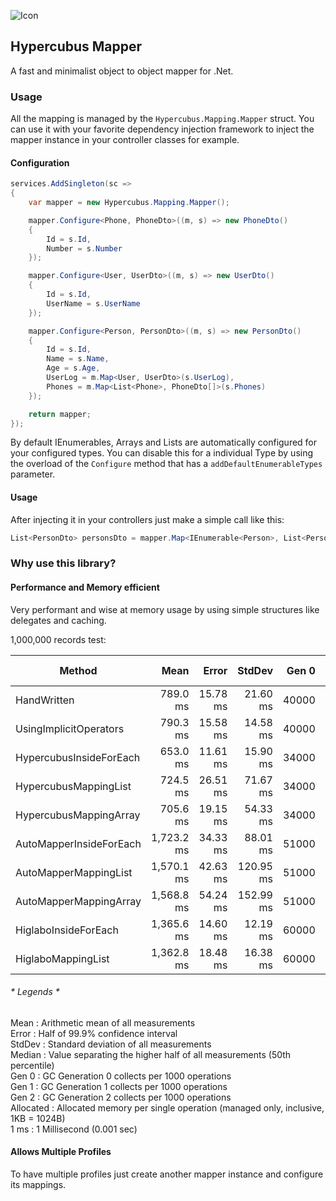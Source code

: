![Icon](https://avatars.githubusercontent.com/u/29736865?s=128&v=4)

## Hypercubus Mapper
A fast and minimalist object to object mapper for .Net.

### Usage

All the mapping is managed by the `Hypercubus.Mapping.Mapper` struct. You can use it with your favorite dependency injection framework to inject the mapper instance in your controller classes for example.

#### Configuration
```csharp
services.AddSingleton(sc =>
{
    var mapper = new Hypercubus.Mapping.Mapper();

    mapper.Configure<Phone, PhoneDto>((m, s) => new PhoneDto()
    {
        Id = s.Id,
        Number = s.Number
    });

    mapper.Configure<User, UserDto>((m, s) => new UserDto()
    {
        Id = s.Id,
        UserName = s.UserName
    });

    mapper.Configure<Person, PersonDto>((m, s) => new PersonDto()
    {
        Id = s.Id,
        Name = s.Name,
        Age = s.Age,
        UserLog = m.Map<User, UserDto>(s.UserLog),
        Phones = m.Map<List<Phone>, PhoneDto[]>(s.Phones)
    });

    return mapper;
});
```
By default IEnumerables, Arrays and Lists are automatically configured for your configured types. You can disable this for a individual Type by using the overload of the `Configure` method that has a `addDefaultEnumerableTypes` parameter.

#### Usage
After injecting it in your controllers just make a simple call like this:

```csharp
List<PersonDto> personsDto = mapper.Map<IEnumerable<Person>, List<PersonDto>>(persons);
```

### Why use this library?
#### Performance and Memory efficient
Very performant and wise at memory usage by using simple structures like delegates and caching.

1,000,000 records test:

|                    Method |       Mean |    Error |    StdDev | Gen 0 | Gen 1 | Gen 2 | Allocated |
|-------------------------- |-----------:|---------:|----------:|------:|------:|------:|----------:|
|               HandWritten |   789.0 ms | 15.78 ms |  21.60 ms | 40000 | 13000 |     - |    253 MB |
|    UsingImplicitOperators |   790.3 ms | 15.58 ms |  14.58 ms | 40000 | 13000 |     - |    253 MB |
|   HypercubusInsideForEach |   653.0 ms | 11.61 ms |  15.90 ms | 34000 | 11000 |     - |    222 MB |
|     HypercubusMappingList |   724.5 ms | 26.51 ms |  71.67 ms | 34000 | 11000 |     - |    222 MB |
|    HypercubusMappingArray |   705.6 ms | 19.15 ms |  54.33 ms | 34000 | 11000 |     - |    214 MB |
|   AutoMapperInsideForEach | 1,723.2 ms | 34.33 ms |  88.01 ms | 51000 | 18000 |  1000 |    314 MB |
|     AutoMapperMappingList | 1,570.1 ms | 42.63 ms | 120.95 ms | 51000 | 18000 |  1000 |    314 MB |
|    AutoMapperMappingArray | 1,568.8 ms | 54.24 ms | 152.99 ms | 51000 | 18000 |  1000 |    305 MB |
|      HiglaboInsideForEach | 1,365.6 ms | 14.60 ms |  12.19 ms | 60000 | 16000 |     - |    375 MB |
|        HiglaboMappingList | 1,362.8 ms | 18.48 ms |  16.38 ms | 60000 | 16000 |     - |    375 MB |

###### * Legends *
  Mean      : Arithmetic mean of all measurements\
  Error     : Half of 99.9% confidence interval\
  StdDev    : Standard deviation of all measurements\
  Median    : Value separating the higher half of all measurements (50th percentile)\
  Gen 0     : GC Generation 0 collects per 1000 operations\
  Gen 1     : GC Generation 1 collects per 1000 operations\
  Gen 2     : GC Generation 2 collects per 1000 operations\
  Allocated : Allocated memory per single operation (managed only, inclusive, 1KB = 1024B)\
  1 ms      : 1 Millisecond (0.001 sec)

#### Allows Multiple Profiles

To have multiple profiles just create another mapper instance and configure its mappings.
